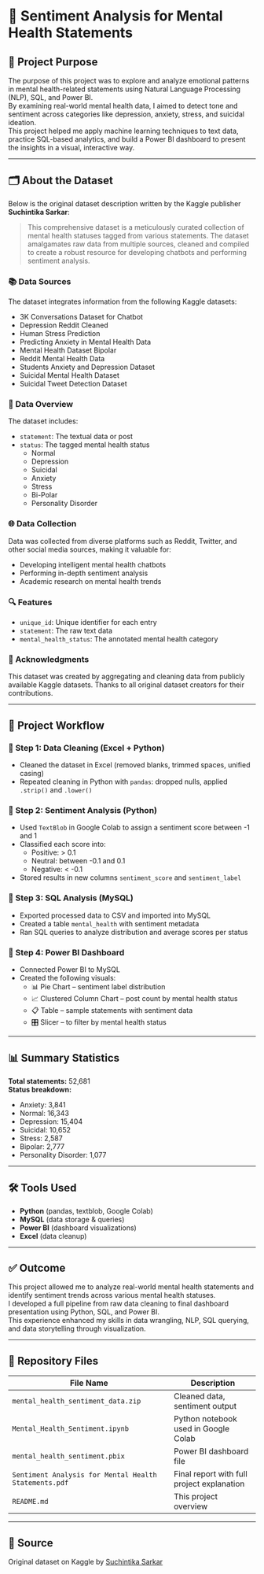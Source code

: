 # 🧠 Sentiment Analysis for Mental Health Statements

## 📌 Project Purpose

The purpose of this project was to explore and analyze emotional patterns in mental health-related statements using Natural Language Processing (NLP), SQL, and Power BI.  
By examining real-world mental health data, I aimed to detect tone and sentiment across categories like depression, anxiety, stress, and suicidal ideation.  
This project helped me apply machine learning techniques to text data, practice SQL-based analytics, and build a Power BI dashboard to present the insights in a visual, interactive way.

---

## 🗂️ About the Dataset

Below is the original dataset description written by the Kaggle publisher **Suchintika Sarkar**:

> This comprehensive dataset is a meticulously curated collection of mental health statuses tagged from various statements. The dataset amalgamates raw data from multiple sources, cleaned and compiled to create a robust resource for developing chatbots and performing sentiment analysis.

### 📚 Data Sources

The dataset integrates information from the following Kaggle datasets:

- 3K Conversations Dataset for Chatbot  
- Depression Reddit Cleaned  
- Human Stress Prediction  
- Predicting Anxiety in Mental Health Data  
- Mental Health Dataset Bipolar  
- Reddit Mental Health Data  
- Students Anxiety and Depression Dataset  
- Suicidal Mental Health Dataset  
- Suicidal Tweet Detection Dataset  

### 🧾 Data Overview

The dataset includes:

- `statement`: The textual data or post  
- `status`: The tagged mental health status  
  - Normal  
  - Depression  
  - Suicidal  
  - Anxiety  
  - Stress  
  - Bi-Polar  
  - Personality Disorder  

### 🌐 Data Collection

Data was collected from diverse platforms such as Reddit, Twitter, and other social media sources, making it valuable for:

- Developing intelligent mental health chatbots  
- Performing in-depth sentiment analysis  
- Academic research on mental health trends  

### 🔍 Features

- `unique_id`: Unique identifier for each entry  
- `statement`: The raw text data  
- `mental_health_status`: The annotated mental health category  

### 🙏 Acknowledgments

This dataset was created by aggregating and cleaning data from publicly available Kaggle datasets. Thanks to all original dataset creators for their contributions.

---

## 🔄 Project Workflow

### 🔹 Step 1: Data Cleaning (Excel + Python)
- Cleaned the dataset in Excel (removed blanks, trimmed spaces, unified casing)
- Repeated cleaning in Python with `pandas`: dropped nulls, applied `.strip()` and `.lower()`

### 🔹 Step 2: Sentiment Analysis (Python)
- Used `TextBlob` in Google Colab to assign a sentiment score between -1 and 1
- Classified each score into:
  - Positive: > 0.1
  - Neutral: between -0.1 and 0.1
  - Negative: < -0.1
- Stored results in new columns `sentiment_score` and `sentiment_label`

### 🔹 Step 3: SQL Analysis (MySQL)
- Exported processed data to CSV and imported into MySQL
- Created a table `mental_health` with sentiment metadata
- Ran SQL queries to analyze distribution and average scores per status

### 🔹 Step 4: Power BI Dashboard
- Connected Power BI to MySQL
- Created the following visuals:
  - 📊 Pie Chart – sentiment label distribution  
  - 📈 Clustered Column Chart – post count by mental health status  
  - 📋 Table – sample statements with sentiment data  
  - 🎛️ Slicer – to filter by mental health status  

---

## 📊 Summary Statistics

**Total statements:** 52,681  
**Status breakdown:**
- Anxiety: 3,841  
- Normal: 16,343  
- Depression: 15,404  
- Suicidal: 10,652  
- Stress: 2,587  
- Bipolar: 2,777  
- Personality Disorder: 1,077  

---

## 🛠️ Tools Used

- **Python** (pandas, textblob, Google Colab)  
- **MySQL** (data storage & queries)  
- **Power BI** (dashboard visualizations)  
- **Excel** (data cleanup)

---

## ✅ Outcome

This project allowed me to analyze real-world mental health statements and identify sentiment trends across various mental health statuses.  
I developed a full pipeline from raw data cleaning to final dashboard presentation using Python, SQL, and Power BI.  
This experience enhanced my skills in data wrangling, NLP, SQL querying, and data storytelling through visualization.

---

## 📎 Repository Files

| File Name                               | Description                                      |
|----------------------------------------|--------------------------------------------------|
| `mental_health_sentiment_data.zip`     | Cleaned data, sentiment output                  |
| `Mental_Health_Sentiment.ipynb`        | Python notebook used in Google Colab            |
| `mental_health_sentiment.pbix`         | Power BI dashboard file                         |
| `Sentiment Analysis for Mental Health Statements.pdf` | Final report with full project explanation |
| `README.md`                            | This project overview                           |

---

## 🔗 Source

Original dataset on Kaggle by [Suchintika Sarkar](https://www.kaggle.com/datasets/suchintikasarkar/sentiment-analysis-for-mental-health)
